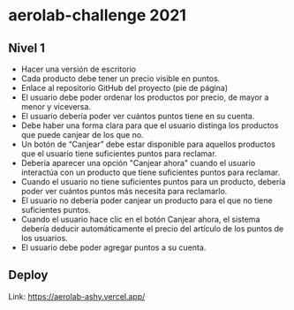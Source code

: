 # aerolab-challenge 2021
## Nivel 1
- Hacer una versión de escritorio
- Cada producto debe tener un precio visible en puntos.
- Enlace al repositorio GitHub del proyecto (pie de página)
- El usuario debe poder ordenar los productos por precio, de mayor a menor y viceversa.
- El usuario debería poder ver cuántos puntos tiene en su cuenta.
- Debe haber una forma clara para que el usuario distinga los productos que puede canjear de los que no.
- Un botón de “Canjear” debe estar disponible para aquellos productos que el usuario tiene suficientes puntos para reclamar.
- Debería aparecer una opción "Canjear ahora" cuando el usuario interactúa con un producto que tiene suficientes puntos para reclamar.
- Cuando el usuario no tiene suficientes puntos para un producto, debería poder ver cuántos puntos más necesita para reclamarlo.
- El usuario no debería poder canjear un producto para el que no tiene suficientes puntos.
- Cuando el usuario hace clic en el botón Canjear ahora, el sistema debería deducir automáticamente el precio del artículo de los puntos de los usuarios.
- El usuario debe poder agregar puntos a su cuenta.

## Deploy

Link: https://aerolab-ashy.vercel.app/

